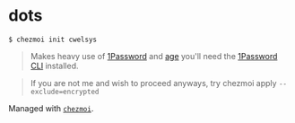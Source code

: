 # dots

```console
$ chezmoi init cwelsys
```

> Makes heavy use of [1Password](https://1password.com) and [age](https://github.com/FiloSottile/age) you'll
need the [1Password CLI](https://developer.1password.com/docs/cli/) installed.

> If you are not me and wish to proceed anyways, try chezmoi apply `--exclude=encrypted`

Managed with [`chezmoi`](https://github.com/twpayne/chezmoi).
